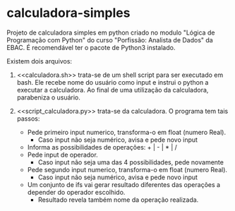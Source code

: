 # calculadora-simples
 Projeto de calculadora simples em python criado no modulo "Lógica de Programação com Python" do curso "Porfissão: Analista de Dados" da EBAC. É recomendável ter o pacote de Python3 instalado.

Existem dois arquivos: 
  1) <<calculadora.sh>> trata-se de um shell script para ser executado em bash. Ele recebe nome do usuário como input e instrui o python a executar a calculadora. Ao final de uma utilização da calculadora, parabeniza o usuário.
     
  2) <<script_calculadora.py>> trata-se da calculadora. O programa tem tais passos:
      * Pede primeiro input numerico, transforma-o em float (numero Real).
           * Caso input não seja numérico, avisa e pede novo input
      * Informa as possibilidades de operações: + | - | * | / 
      * Pede input de operador.
           * Caso input não seja uma das 4 possibilidades, pede novamente 
      * Pede segundo input numerico, transforma-o em float (numero Real).
           * Caso input não seja numérico, avisa e pede novo input
      * Um conjunto de ifs vai gerar resultado diferentes das operações a depender do operador escolhido.
           * Resultado revela também nome da operação realizada. 
